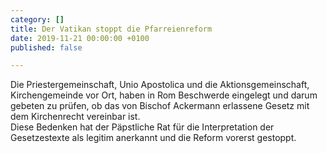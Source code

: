 ```yaml
---
category: []
title: Der Vatikan stoppt die Pfarreienreform
date: 2019-11-21 00:00:00 +0100
published: false

---
```

Die Priestergemeinschaft, Unio Apostolica und die Aktionsgemeinschaft, Kirchengemeinde vor Ort, haben in Rom Beschwerde eingelegt und darum gebeten zu prüfen, ob das von Bischof Ackermann erlassene Gesetz mit dem Kirchenrecht vereinbar ist.  
Diese Bedenken hat der Päpstliche Rat für die Interpretation der Gesetzestexte als legitim anerkannt und die Reform vorerst gestoppt.